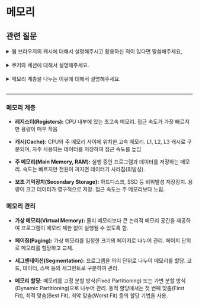 # 메모리

## 관련 질문
<details>
  <summary>웹 브라우저의 캐시에 대해서 설명해주시고 활용하신 적이 있다면 말씀해주세요,</summary>
  <blockquote>
    웹 브라우저의 캐시는 자주 방문하는 웹 페이지의 리소스(이미지, HTML 파일, 자바스크립트 파일 등)를 로컬 디스크에 저장하여, 다음 방문 시 이를 빠르게 불러오는 기능을 합니다. 이를 통해 페이지 로드 시간을 단축하고 네트워크 트래픽을 줄일 수 있습니다.
  </blockquote>
</details>
<br/>
<details>
  <summary>쿠키와 세션에 대해서 설명해주세요.</summary>
  <blockquote>
    쿠키와 세션의 주요 차이점은 라이프 사이클에 있습니다. 쿠키는 클라이언트의 로컬에 저장되어 브라우저 종료 후에도 유지될 수 있지만, 세션은 브라우저 종료 시 삭제됩니다. 이렇듯 쿠키는 클라이언트에, 세션은 서버에 저장된다는 점에서 차이가 있습니다. 또한 브라우저에서 여러 개의 탭을 열면 각 탭은 독립적인 세션 정보를 가질 수 있지만, 쿠키는 모든 탭 간에 공유됩니다.
  </blockquote>
</details>
<br/>
<details>
  <summary>메모리 계층을 나누는 이유에 대해서 설명해주세요.</summary>
  <blockquote>
    레지스터와 캐시는 빠르지만 비용이 매우 비싸며 용량이 제한적입니다. 반면 메인 메모리와 보조 저장장치는 비교적 저렴하지만 접근 속도가 느립니다. 메모리 계층 구조를 사용함으로써 속도와 비용 간의 균형을 맞추며 최적의 성능을 달성할 수 있습니다. 또한 각 계층은 데이터 접근 패턴에 맞춰 최적화됩니다. 자주 사용되는 데이터는 더 빠른 계층에 저장하여 응답 속도를 높이고, 잘 사용되지 않는 데이터는 더 느린 계층에 저장하여 비용을 절감할 수 있습니다.
  </blockquote>
</details>
<br/>

<hr/>

### 메모리 계층

- **레지스터(Registers):** CPU 내부에 있는 초고속 메모리. 접근 속도가 가장 빠르지만 용량이 매우 작음

- **캐시(Cache):** CPU와 주 메모리 사이에 위치한 고속 메모리. L1, L2, L3 캐시로 구분되며, 자주 사용되는 데이터를 저장하여 접근 속도를 높임

- **주 메모리(Main Memory, RAM):** 실행 중인 프로그램과 데이터를 저장하는 메모리. 속도는 빠르지만 전원이 꺼지면 데이터가 사라짐(휘발성).

- **보조 기억장치(Secondary Storage):** 하드디스크, SSD 등 비휘발성 저장장치. 용량이 크고 데이터가 영구적으로 저장. 접근 속도는 주 메모리보다 느림.

### 메모리 관리

- **가상 메모리(Virtual Memory):** 물리 메모리보다 큰 논리적 메모리 공간을 제공하여 프로그램이 메모리 제한 없이 실행될 수 있도록 함.

- **페이징(Paging):** 가상 메모리를 일정한 크기의 페이지로 나누어 관리. 페이지 단위로 메모리를 할당하고 교체.

- **세그멘테이션(Segmentation):** 프로그램을 의미 단위로 나누어 메모리를 할당. 코드, 데이터, 스택 등의 세그먼트로 구분하여 관리.

- **메모리 할당:** 메모리를 고정 분할 방식(Fixed Partitioning) 또는 가변 분할 방식(Dynamic Partitioning)으로 나누어 관리. 동적 할당에서는 첫 번째 맞춤(First Fit), 최적 맞춤(Best Fit), 최악 맞춤(Worst Fit) 등의 할당 기법을 사용.